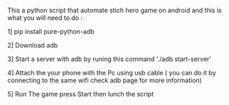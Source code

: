 This a python script that automate stich hero game on android and this is what you will need to do :

1] pip install pure-python-adb

2] Download adb 

3] Start a server with adb by runing this command './adb start-server'

4] Attach the your phone with the Pc using usb cable ( you can do it by connecting to the same wifi check adb page for more information)

5] Run The game press Start then lunch the script 

